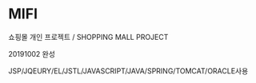 # MIFI
쇼핑몰 개인 프로젝트 / SHOPPING MALL PROJECT

20191002 완성

JSP/JQEURY/EL/JSTL/JAVASCRIPT/JAVA/SPRING/TOMCAT/ORACLE사용
